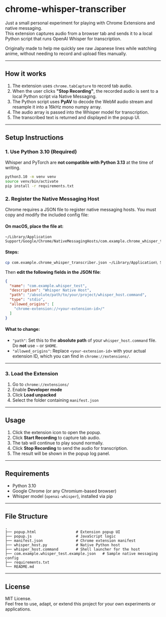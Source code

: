 # chrome-whisper-transcriber

Just a small personal experiment for playing with Chrome Extensions and native messaging.  
This extension captures audio from a browser tab and sends it to a local Python script that runs OpenAI Whisper for transcription.

Originally made to help me quickly see raw Japanese lines while watching anime, without needing to record and upload files manually.

---

## How it works

1. The extension uses `chrome.tabCapture` to record tab audio.
2. When the user clicks **"Stop Recording"**, the recorded audio is sent to a local Python script via Native Messaging.
3. The Python script uses **PyAV** to decode the WebM audio stream and resample it into a 16kHz mono numpy array.
4. The audio array is passed into the Whisper model for transcription.
5. The transcribed text is returned and displayed in the popup UI.

---

## Setup Instructions

### 1. Use Python 3.10 (Required)

Whisper and PyTorch are **not compatible with Python 3.13** at the time of writing.

```bash
python3.10 -m venv venv
source venv/bin/activate
pip install -r requirements.txt
```

### 2. Register the Native Messaging Host

Chrome requires a JSON file to register native messaging hosts. You must copy and modify the included config file:

#### On macOS, place the file at:
```
~/Library/Application Support/Google/Chrome/NativeMessagingHosts/com.example.chrome_whisper_transcriber.json
```

#### Steps:

```bash
cp com.example.chrome_whisper_transcriber.json ~/Library/Application\ Support/Google/Chrome/NativeMessagingHosts/com.example.chrome_whisper_transcriber.json
```

Then **edit the following fields in the JSON file**:

```json
{
  "name": "com.example.whisper_test",
  "description": "Whisper Native Host",
  "path": "/absolute/path/to/your/project/whisper_host.command",
  "type": "stdio",
  "allowed_origins": [
    "chrome-extension://<your-extension-id>/"
  ]
}
```

#### What to change:

- `"path"`: Set this to the **absolute path** of your `whisper_host.command` file. Do **not** use `~` or `$HOME`.
- `"allowed_origins"`: Replace `<your-extension-id>` with your actual extension ID, which you can find in `chrome://extensions/`.

---

### 3. Load the Extension

1. Go to `chrome://extensions/`
2. Enable **Developer mode**
3. Click **Load unpacked**
4. Select the folder containing `manifest.json`

---

## Usage

1. Click the extension icon to open the popup.
2. Click **Start Recording** to capture tab audio.
3. The tab will continue to play sound normally.
4. Click **Stop Recording** to send the audio for transcription.
5. The result will be shown in the popup log panel.

---

## Requirements

- Python 3.10
- Google Chrome (or any Chromium-based browser)
- Whisper model (`openai-whisper`), installed via pip

---

## File Structure

```
.
├── popup.html                  # Extension popup UI
├── popup.js                    # JavaScript logic
├── manifest.json               # Chrome extension manifest
├── whisper_host.py             # Native Python host
├── whisper_host.command        # Shell launcher for the host
├── com.example.whisper_test.example.json   # Sample native messaging config
├── requirements.txt
└── README.md
```

---

## License

MIT License.  
Feel free to use, adapt, or extend this project for your own experiments or applications.
